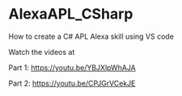 # AlexaAPL_CSharp
How to create a C# APL Alexa skill using VS code

Watch the videos at

Part 1: https://youtu.be/YBJXlpWhAJA

Part 2: https://youtu.be/CPJGrVCekJE



